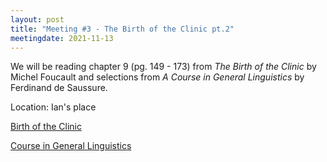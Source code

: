 ```yaml
---
layout: post
title: "Meeting #3 - The Birth of the Clinic pt.2"
meetingdate: 2021-11-13
---
```

We will be reading chapter 9 (pg. 149 - 173) from *The Birth of the Clinic* by Michel Foucault and selections from *A Course in General Linguistics* by Ferdinand de Saussure.  

Location: Ian's place

[Birth of the Clinic](/files/clinic.pdf)

[Course in General Linguistics](/files/saussure_course_in_general_linguistics.pdf)
